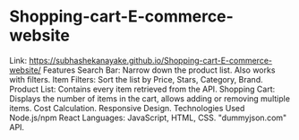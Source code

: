 # Shopping-cart-E-commerce-website

Link:
https://subhashekanayake.github.io/Shopping-cart-E-commerce-website/
Features
Search Bar: Narrow down the product list. Also works with filters.
Item Filters: Sort the list by Price, Stars, Category, Brand.
Product List: Contains every item retrieved from the API.
Shopping Cart: Displays the number of items in the cart, allows adding or removing multiple items.
Cost Calculation.
Responsive Design.
Technologies Used
Node.js/npm
React
Languages: JavaScript, HTML, CSS.
"dummyjson.com" API.
